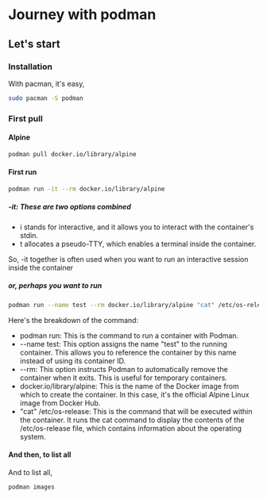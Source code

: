 # Journey with podman

## Let's start

### Installation

With pacman, it's easy,

```bash
sudo pacman -S podman
```

### First pull

#### Alpine

```bash
podman pull docker.io/library/alpine
```

#### First run

```bash
podman run -it --rm docker.io/library/alpine
```

##### -it: These are two options combined

- i stands for interactive, and it allows you to interact with the container's stdin.
- t allocates a pseudo-TTY, which enables a terminal inside the container.

So, -it together is often used when you want to run an interactive session inside the container

##### or, perhaps you want to run

```bash
podman run --name test --rm docker.io/library/alpine "cat" /etc/os-release
```

Here's the breakdown of the command:

- podman run: This is the command to run a container with Podman.
- --name test: This option assigns the name "test" to the running container. This allows you to reference the container by this name instead of using its container ID.
- --rm: This option instructs Podman to automatically remove the container when it exits. This is useful for temporary containers.
- docker.io/library/alpine: This is the name of the Docker image from which to create the container. In this case, it's the official Alpine Linux image from Docker Hub.
- "cat" /etc/os-release: This is the command that will be executed within the container. It runs the cat command to display the contents of the /etc/os-release file, which contains information about the operating system.

#### And then, to list all

And to list all,

```bash
podman images
```
